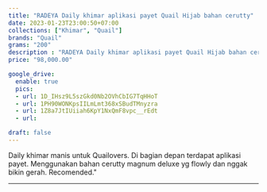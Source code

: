 ```yaml
---
title: "RADEYA Daily khimar aplikasi payet Quail Hijab bahan cerutty"
date: 2023-01-23T23:00:50+07:00
collections: ["Khimar", "Quail"]
brands: "Quail"
grams: "200"
description : "RADEYA Daily khimar aplikasi payet Quail Hijab bahan cerutty"
price: "98,000.00"

google_drive:
  enable: true
  pics:
  - url: 1D_IHsz9L5szGkd0Nb2OVhCbIG7TqHHoT
  - url: 1PH90WONKpsIILmLmt368xSBudTMnyzra
  - url: 1Z8a7JtIUiiah6KpY1NxQmF8vpc__rEdt
  - url: 

draft: false
---
```


Daily khimar manis untuk Quailovers. Di bagian depan terdapat aplikasi payet. Menggunakan bahan cerutty magnum deluxe yg flowly dan nggak bikin gerah. Recomended."

------------    
 
